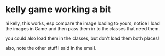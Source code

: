 # kelly game working a bit

hi kelly, this works, esp compare the image loading to yours, notice I load the images in Game and then pass them
in to the classes that need them.

you could also load them in the classes, but don't load them both places!

also, note the other stuff I said in the email.
